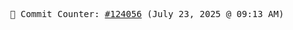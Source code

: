 <p align="center">
    <samp>
        📮 Commit Counter: <a href="https://github.com/Javascript-void0/Javascript-void0/commits/main">#124056</a> (July 23, 2025 @ 09:13 AM)
    </samp>
</p>